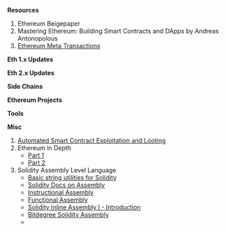 <b>Resources</b>
1. Ethereum Beigepaper
2. Mastering Ethereum: Building Smart Contracts and DApps by Andreas Antonopolous 
3. [Ethereum Meta Transactions](https://medium.com/@austin_48503/ethereum-meta-transactions-90ccf0859e84)

<b>Eth 1.x Updates</b>

<b>Eth 2.x Updates</b>

<b>Side Chains</b>

<b>Ethereum Projects</b>

<b>Tools</b>

<b>Misc</b>
1. [Automated Smart Contract Exploitation and Looting](https://blog.goodaudience.com/automating-smart-contract-exploitation-and-looting-d43e9740b41c)
2. Ethereum in Depth
    - [Part 1](https://blog.zeppelin.solutions/ethereum-in-depth-part-1-968981e6f833)
    - [Part 2](https://blog.zeppelin.solutions/ethereum-in-depth-part-2-6339cf6bddb9)
3. Solidity Assembly Level Language
    - [Basic string utilities for Solidity](https://github.com/Arachnid/solidity-stringutils)
    - [Solidity Docs on Assembly](https://solidity.readthedocs.io/en/latest/assembly.html)
    - [Instructional Assembly](https://www.youtube.com/watch?v=axZJ2NFMH5Q)
    - [Functional Assembly](https://www.youtube.com/watch?v=nkGN6GwkMzU)
    - [Solidity Inline Assembly I - Introduction](https://github.com/androlo/solidity-workshop/blob/master/tutorials/2016-04-04-solidity-inline-assembly-I.md)
    - [Bitdegree Solidity Assembly](https://www.bitdegree.org/learn/solidity-inline-assembly-syntax/)
    - 
